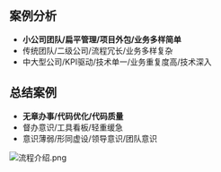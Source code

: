 ## 案例分析
* **小公司团队/扁平管理/项目外包/业务多样简单**
* 传统团队/二级公司/流程冗长/业务多样复杂
* 中大型公司/KPI驱动/技术单一/业务重复度高/技术深入

## 总结案例
* **无章办事/代码优化/代码质量**
* 督办意识/工具看板/轻重缓急
* 意识薄弱/形同虚设/领导意识/团队意识

![流程介绍.png](https://i.loli.net/2020/09/18/3cT82Rkp5HuEPyx.png)